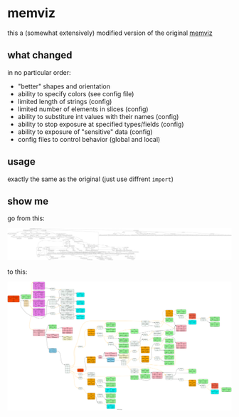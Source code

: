 # memviz 

this a (somewhat extensively) modified version of the original [memviz](https://github.com/bradleyjkemp/memviz)

## what changed
in no particular order:
* "better" shapes and orientation
* ability to specify colors (see config file)
* limited length of strings (config)
* limited number of elements in slices (config)
* ability to substiture int values with their names (config)
* ability to stop exposure at specified types/fields (config)
*  ability to exposure of "sensitive" data (config)
* config files to control behavior (global and local)

## usage
exactly the same as the original (just use diffrent `import`)

## show me
go from this:
<p align="center">
  <img src="https://raw.githubusercontent.com/seamia/memviz/master/.media/before.svg">
</p>
to this:
<p align="center">
  <img src="https://raw.githubusercontent.com/seamia/memviz/master/.media/after.svg">
</p>
